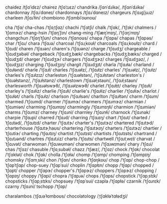 chaidez	/tʃɑˈidɛz/
chairez	/tʃɑˈɪɹɛz/
chandrika	/ʃɑnˈdɹikə/, /tʃɑnˈdɹikə/
chardonnay	/tʃɑɹˈdɑneɪ/
chardonnays	/tʃɑɹˈdɑneɪz/
chargeurs	/tʃɑɹɡˈjuɹz/
charleen	/tʃɑɹˈɫin/
chombiono	/tʃɑmbiˈoʊnoʊ/

cha	/ˈtʃɑ/
cha-chas	/ˈtʃɑˌtʃɑz/
chachi	/ˈtʃɑtʃi/
chalk	/ˈtʃɑk/, /ˈtʃɔk/
chalmers	/ˈtʃɑmɝz/
chang-hsin	/ˈtʃɑŋˈʃɪn/
chang-ming	/ˈtʃæŋˈmɪŋ/, /ˈtʃɑŋˈmɪŋ/
changchun	/ˈtʃɑŋˈtʃʊn/
chanos	/ˈtʃɑnoʊs/
chapa	/ˈtʃɑpə/
chapas	/ˈtʃɑpəs/
char	/ˈtʃɑɹ/
chara	/ˈtʃɑɹə/
charcoal	/ˈtʃɑɹˌkoʊɫ/
charcoals	/ˈtʃɑɹˌkoʊɫz/
chard	/ˈtʃɑɹd/
charen	/ˈtʃɑɹən/
charen's	/ˈtʃɑɹənz/
charge	/ˈtʃɑɹdʒ/
chargeable	/ˈtʃɑɹdʒəbəɫ/
chargeback	/ˈtʃɑɹdʒˌbæk/
chargebacks	/ˈtʃɑɹdʒˌbæks/
charged	/ˈtʃɑɹdʒd/
charger	/ˈtʃɑɹdʒɝ/
chargers	/ˈtʃɑɹdʒɝz/
charges	/ˈtʃɑɹdʒəz/, /ˈtʃɑɹdʒɪz/
charging	/ˈtʃɑɹdʒɪŋ/
chargit	/ˈtʃɑɹdʒɪt/
charla	/ˈtʃɑɹɫə/
charland	/ˈtʃɑɹɫənd/
charle	/ˈtʃɑɹɫ/
charles	/ˈtʃɑɹəɫz/, /ˈtʃɑɹɫz/
charles'	/ˈtʃɑɹəɫz/, /ˈtʃɑɹɫz/
charles's	/ˈtʃɑɹɫzɪz/
charleston	/ˈtʃɑɹəɫstən/, /ˈtʃɑɹɫstən/
charleston's	/ˈtʃɑɹəɫstənz/, /ˈtʃɑɹɫstənz/
charlestown	/ˈtʃɑɹəɫˌstaʊn/, /ˈtʃɑɹɫˌstaʊn/
charlesworth	/ˈtʃɑɹəɫswɝθ/, /ˈtʃɑɹəɫzwɝθ/
charlet	/ˈtʃɑɹɫɪt/
charley	/ˈtʃɑɹɫi/
charley's	/ˈtʃɑɹɫiz/
charlie	/ˈtʃɑɹɫi/
charlie's	/ˈtʃɑɹɫiz/
charlier	/ˈtʃɑɹɫiɝ/
charlot	/ˈtʃɑɹɫət/
charls	/ˈtʃɑɹɫz/
charlson	/ˈtʃɑɹɫsən/
charlton	/ˈtʃɑɹɫtən/
charm	/ˈtʃɑɹm/
charmed	/ˈtʃɑɹmd/
charmer	/ˈtʃɑɹmɝ/
charmers	/ˈtʃɑɹmɝz/
charmian	/ˈtʃɑɹmiən/
charming	/ˈtʃɑɹmɪŋ/
charmingly	/ˈtʃɑɹmɪŋɫi/
charmion	/ˈtʃɑɹmiən/
charms	/ˈtʃɑɹmz/
charney	/ˈtʃɑɹni/
charnley	/ˈtʃɑɹnɫi/
charnock	/ˈtʃɑɹnək/
charpie	/ˈtʃɑɹpi/
charred	/ˈtʃɑɹd/
charring	/ˈtʃɑɹɪŋ/
chart	/ˈtʃɑɹt/
charted	/ˈtʃɑɹtəd/, /ˈtʃɑɹtɪd/
charter	/ˈtʃɑɹtɝ/
charter's	/ˈtʃɑɹtɝz/
chartered	/ˈtʃɑɹtɝd/
charterhouse	/ˈtʃɑɹtɝˌhaʊs/
chartering	/ˈtʃɑɹtɝɪŋ/
charters	/ˈtʃɑɹtɝz/
chartier	/ˈtʃɑɹtiɝ/
charting	/ˈtʃɑɹtɪŋ/
chartist	/ˈtʃɑɹtɪst/
chartists	/ˈtʃɑɹtɪsts/
chartrand	/ˈtʃɑɹtɹənd/
chartres	/ˈtʃɑɹtɹiz/
charts	/ˈtʃɑɹts/
chartwell	/ˈtʃɑɹtˌwɛɫ/
charvat	/ˈtʃɑɹvət/
charwoman	/ˈtʃɑɹwʊmən/
charwomen	/ˈtʃɑɹwɪmən/
chary	/ˈtʃɑɹi/
chas	/ˈtʃɑz/
chasuble	/ˈtʃɑˌsubəɫ/
chazz	/ˈtʃæz/, /ˈtʃɑz/
chock	/ˈtʃɑk/
chocolat	/ˈtʃɑkɫət/
chok	/ˈtʃɑk/
cholla	/ˈtʃɑɫə/
chomp	/ˈtʃɑmp/
chomping	/ˈtʃɑmpɪŋ/
chomsky	/ˈtʃɑmˌski/
chon	/ˈtʃɑn/
chonko	/ˈtʃɑŋkoʊ/
chop	/ˈtʃɑp/
chop-chop	/ˈtʃɑpˈtʃɑp/
chop-suey	/ˈtʃɑpˈsui/
choplin	/ˈtʃɑpɫɪn/
chopp	/ˈtʃɑp/
chopped	/ˈtʃɑpt/
chopper	/ˈtʃɑpɝ/
chopper's	/ˈtʃɑpɝz/
choppers	/ˈtʃɑpɝz/
chopping	/ˈtʃɑpɪŋ/
choppy	/ˈtʃɑpi/
chopra	/ˈtʃɑpɹə/
chops	/ˈtʃɑps/
chopstick	/ˈtʃɑpˌstɪk/
chopsticks	/ˈtʃɑpˌstɪks/
chopsuey	/ˈtʃɑpˈsui/
czapla	/ˈtʃɑpɫə/
czarnik	/ˈtʃɑɹnɪk/
czarny	/ˈtʃɑɹni/
tschopp	/ˈtʃɑp/

charalambos	/ˌtʃɑɹəˈɫɑmboʊs/
chocolatology	/ˌtʃɑkɫəˈtɑɫədʒi/
